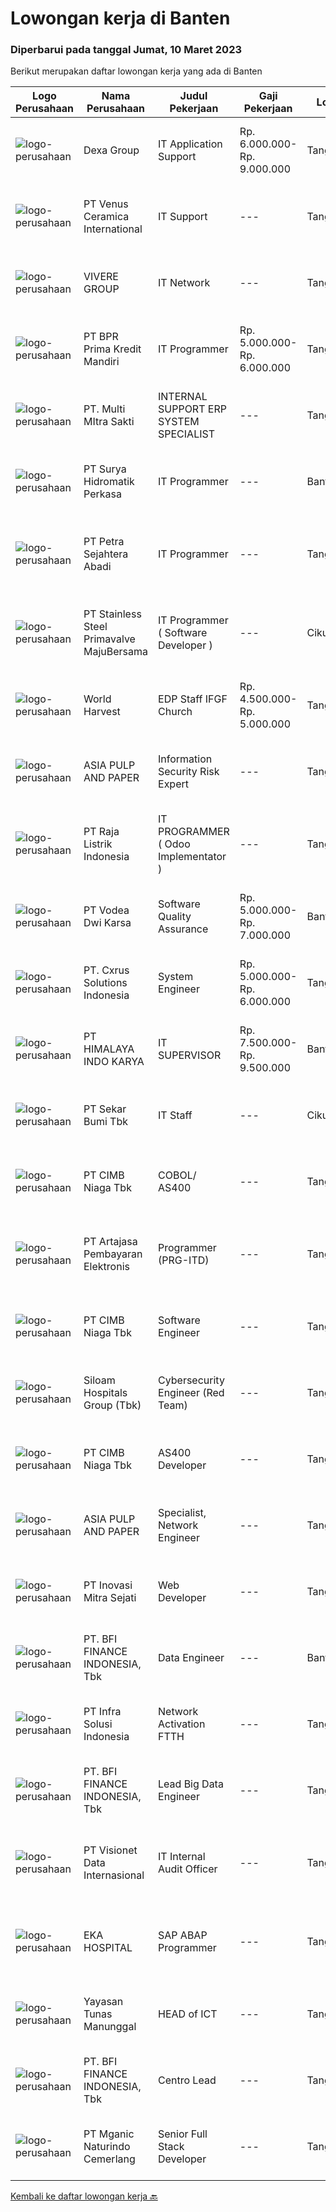 
  # Lowongan kerja di Banten

  ### Diperbarui pada tanggal Jumat, 10 Maret 2023

  Berikut merupakan daftar lowongan kerja yang ada di Banten

  |Logo Perusahaan | Nama Perusahaan | Judul Pekerjaan | Gaji Pekerjaan | Lokasi | Deskripsi | Tanggal diunggah | Pranala |
  | -------------- | --------------- | --------------- | --------- | --------- | -------------- | ------- | ----------- |
  |![logo-perusahaan](https://image-service-cdn.seek.com.au/7554a19121d300fd9572b299cd7ba5fec96a4847/ee4dce1061f3f616224767ad58cb2fc751b8d2dc)|Dexa Group|IT Application Support|Rp. 6.000.000-Rp. 9.000.000|Tangerang|Responsibilities: Identify any potential issues and resolve applications issues  Investigate and diagnose the application problems, and provide timely...|Jumat, 10 Maret 2023|https://www.jobstreet.co.id/id/job/it-application-support-4256833?token=0~46ae2c8d-6dd5-4abb-ba4e-24d9a3b4b321&sectionRank=1&jobId=jobstreet-id-job-4256833|
|![logo-perusahaan](https://image-service-cdn.seek.com.au/a177635496768bab15aa40f59c022638d1d7dfb4/ee4dce1061f3f616224767ad58cb2fc751b8d2dc)|PT Venus Ceramica International|IT Support|---|Tangerang|Kandidat harus memiliki setidaknya gelar Diploma/Sarjana di Teknik (Komputer/Telekomunikasi) atau setara. Setidaknya memiliki 3 tahun pengalaman dalam...|Senin, 06 Maret 2023|https://www.jobstreet.co.id/id/job/it-support-4250618?token=0~46ae2c8d-6dd5-4abb-ba4e-24d9a3b4b321&sectionRank=2&jobId=jobstreet-id-job-4250618|
|![logo-perusahaan](https://image-service-cdn.seek.com.au/4516df472223fe91ad241b20c023762f74562555/ee4dce1061f3f616224767ad58cb2fc751b8d2dc)|VIVERE GROUP|IT Network|---|Tangerang|Deskripsi pekerjaan: Daily operational data center operation baik dari sisi hardware, software ataupun perangkat networking termasuk monitoring untuk...|Rabu, 08 Maret 2023|https://www.jobstreet.co.id/id/job/it-network-4254674?token=0~46ae2c8d-6dd5-4abb-ba4e-24d9a3b4b321&sectionRank=3&jobId=jobstreet-id-job-4254674|
|![logo-perusahaan](https://image-service-cdn.seek.com.au/3bba34d0ccfa102879b62e9556b4a08d020f0956/ee4dce1061f3f616224767ad58cb2fc751b8d2dc)|PT BPR Prima Kredit Mandiri|IT Programmer|Rp. 5.000.000-Rp. 6.000.000|Tangerang|Persyaratan : Usia maksimal 30 tahun Minimal D3 Ilmu Komputer (Teknik Informasi, Sistem Informasi atau bidang yang sejenis) Memiliki...|Kamis, 09 Maret 2023|https://www.jobstreet.co.id/id/job/it-programmer-4255660?token=0~46ae2c8d-6dd5-4abb-ba4e-24d9a3b4b321&sectionRank=4&jobId=jobstreet-id-job-4255660|
|![logo-perusahaan](https://image-service-cdn.seek.com.au/7c82797aec1f5b761b3bfe5e60aa10a89ed7116d/ee4dce1061f3f616224767ad58cb2fc751b8d2dc)|PT. Multi MItra Sakti|INTERNAL SUPPORT ERP SYSTEM SPECIALIST|---|Tangerang|Berpengalaman &amp; menguasai flow dalam pembuatan program/ system/aplikasi baru, bahasa pemograman PHP, CSS, OOP PHP, Javascript, Jquery, Ajax, Json,...|Rabu, 08 Maret 2023|https://www.jobstreet.co.id/id/job/internal-support-erp-system-specialist-4255015?token=0~46ae2c8d-6dd5-4abb-ba4e-24d9a3b4b321&sectionRank=5&jobId=jobstreet-id-job-4255015|
|![logo-perusahaan](https://image-service-cdn.seek.com.au/16b7bd85e9f5426b8a2059795bcf1ee35898cce4/ee4dce1061f3f616224767ad58cb2fc751b8d2dc)|PT Surya Hidromatik Perkasa|IT Programmer|---|Banten|Maintenance dan melakukan testing, serta mensupport kebutuhan sistem yang sedang berjalan Berkontribusi dalam project pengembangan sistem baru /...|Rabu, 08 Maret 2023|https://www.jobstreet.co.id/id/job/it-programmer-4233299?token=0~46ae2c8d-6dd5-4abb-ba4e-24d9a3b4b321&sectionRank=6&jobId=jobstreet-id-job-4233299|
|![logo-perusahaan](https://image-service-cdn.seek.com.au/3bc4b9507c2a854975161feec34037cfd37796f1/ee4dce1061f3f616224767ad58cb2fc751b8d2dc)|PT Petra Sejahtera Abadi|IT Programmer|---|Tangerang|Menganalisa, merancang, implementasi dan maintain kebutuhan sistem informasi perusahaan. Melaksanakan instalasi dan perbaikan sistem/software sesuai...|Rabu, 08 Maret 2023|https://www.jobstreet.co.id/id/job/it-programmer-4254556?token=0~46ae2c8d-6dd5-4abb-ba4e-24d9a3b4b321&sectionRank=7&jobId=jobstreet-id-job-4254556|
|![logo-perusahaan](https://image-service-cdn.seek.com.au/6e5520b56149f42a8af57b7592fa7a685d5f318b/ee4dce1061f3f616224767ad58cb2fc751b8d2dc)|PT Stainless Steel Primavalve MajuBersama|IT Programmer ( Software Developer )|---|Cikupa|IT Programmer ( Software Developer )Anda seorang yang suka dengan TANTANGAN, AMBISIUS &amp; DETAIL dalam bekerja? Anda seorang yang punya kemampuan...|Rabu, 08 Maret 2023|https://www.jobstreet.co.id/id/job/it-programmer-software-developer-4253855?token=0~46ae2c8d-6dd5-4abb-ba4e-24d9a3b4b321&sectionRank=8&jobId=jobstreet-id-job-4253855|
|![logo-perusahaan](https://image-service-cdn.seek.com.au/2c885639e6fb94940fcb1602f0bdfa9b1c2da3af/ee4dce1061f3f616224767ad58cb2fc751b8d2dc)|World Harvest|EDP Staff IFGF Church|Rp. 4.500.000-Rp. 5.000.000|Tangerang|Persyaratan: Sarjana semua jurusan Mahir mengoperasikan Ms Excel dan Ms Office lainnya Memiliki pengalaman kerja di bidang yang sama minimal 2 tahun...|Kamis, 09 Maret 2023|https://www.jobstreet.co.id/id/job/edp-staff-ifgf-church-4256082?token=0~46ae2c8d-6dd5-4abb-ba4e-24d9a3b4b321&sectionRank=9&jobId=jobstreet-id-job-4256082|
|![logo-perusahaan](https://image-service-cdn.seek.com.au/36a2feaca71ed37bd63769225373ce9c5cab5eea/ee4dce1061f3f616224767ad58cb2fc751b8d2dc)|ASIA PULP AND PAPER|Information Security Risk Expert|---|Tangerang|Job Summary:The Information Security Risk Expert will be responsible for ensuring the company's compliance with data protection regulations and...|Kamis, 09 Maret 2023|https://www.jobstreet.co.id/id/job/information-security-risk-expert-4255647?token=0~46ae2c8d-6dd5-4abb-ba4e-24d9a3b4b321&sectionRank=10&jobId=jobstreet-id-job-4255647|
|![logo-perusahaan](https://image-service-cdn.seek.com.au/2b60d3805f2e905cb06013167e050f298e94adf9/ee4dce1061f3f616224767ad58cb2fc751b8d2dc)|PT Raja Listrik Indonesia|IT PROGRAMMER ( Odoo Implementator )|---|Tangerang|Kualifikasi : Usia makimal 35 tahun D3/S1 Jurusan IT Minimal pengalaman 2 tahun implementasi ERP Diutamakan memiliki pengalaman dalam menggunakan Odoo...|Kamis, 09 Maret 2023|https://www.jobstreet.co.id/id/job/it-programmer-odoo-implementator-4255174?token=0~46ae2c8d-6dd5-4abb-ba4e-24d9a3b4b321&sectionRank=11&jobId=jobstreet-id-job-4255174|
|![logo-perusahaan](https://image-service-cdn.seek.com.au/a0db0faca27838ef910a0749cd197c1f3e08336d/ee4dce1061f3f616224767ad58cb2fc751b8d2dc)|PT Vodea Dwi Karsa|Software Quality Assurance|Rp. 5.000.000-Rp. 7.000.000|Banten|Analyze and review business requirements Create and run test case based on requirements and expectations Create automated testing Identify, analyze,...|Kamis, 09 Maret 2023|https://www.jobstreet.co.id/id/job/software-quality-assurance-4256077?token=0~46ae2c8d-6dd5-4abb-ba4e-24d9a3b4b321&sectionRank=12&jobId=jobstreet-id-job-4256077|
|![logo-perusahaan](https://image-service-cdn.seek.com.au/a0e77be952d908c238990da94f8d63006ec7796b/ee4dce1061f3f616224767ad58cb2fc751b8d2dc)|PT. Cxrus Solutions Indonesia|System Engineer|Rp. 5.000.000-Rp. 6.000.000|Tangerang|Job Description: Provide IT supports. Work with team to deploy IT projects into various server (physical, cloud, microservices). Continuous upgrading...|Jumat, 10 Maret 2023|https://www.jobstreet.co.id/id/job/system-engineer-4256902?token=0~46ae2c8d-6dd5-4abb-ba4e-24d9a3b4b321&sectionRank=13&jobId=jobstreet-id-job-4256902|
|![logo-perusahaan](https://image-service-cdn.seek.com.au/134af455ef3a3d7b94ffdb24016fb439792a9294/ee4dce1061f3f616224767ad58cb2fc751b8d2dc)|PT HIMALAYA INDO KARYA|IT SUPERVISOR|Rp. 7.500.000-Rp. 9.500.000|Banten|Job Description Establish a product management office (PMO), direct and coordinate the utilization of resources across divisions of the project to...|Senin, 06 Maret 2023|https://www.jobstreet.co.id/id/job/it-supervisor-4249878?token=0~46ae2c8d-6dd5-4abb-ba4e-24d9a3b4b321&sectionRank=14&jobId=jobstreet-id-job-4249878|
|![logo-perusahaan](https://image-service-cdn.seek.com.au/f9f09b606f919885bce2c1c873d272a88c05a55a/ee4dce1061f3f616224767ad58cb2fc751b8d2dc)|PT Sekar Bumi Tbk|IT Staff|---|Cikupa|We are hiring for Front-End Developer and Back-End DeveloperJob Description:Front-End DeveloperResponsibility:  Contribute in creating the...|Senin, 06 Maret 2023|https://www.jobstreet.co.id/id/job/it-staff-4249807?token=0~46ae2c8d-6dd5-4abb-ba4e-24d9a3b4b321&sectionRank=15&jobId=jobstreet-id-job-4249807|
|![logo-perusahaan](https://image-service-cdn.seek.com.au/2c6f6f12cb15b08239744ca7630b97fee07e84ce/ee4dce1061f3f616224767ad58cb2fc751b8d2dc)|PT CIMB Niaga Tbk|COBOL/ AS400|---|Tangerang|Job Description: Create new program and modification as required by business unit Prepare system solution on root cause as preventive action Create...|Kamis, 09 Maret 2023|https://www.jobstreet.co.id/id/job/cobol-as400-4234669?token=0~46ae2c8d-6dd5-4abb-ba4e-24d9a3b4b321&sectionRank=16&jobId=jobstreet-id-job-4234669|
|![logo-perusahaan](https://image-service-cdn.seek.com.au/55aded1287383eeeb6207d2664b4836add413aaf/ee4dce1061f3f616224767ad58cb2fc751b8d2dc)|PT Artajasa Pembayaran Elektronis|Programmer (PRG-ITD)|---|Tangerang|Merancang, melaksanakan dan menganalisa kegiatan research&amp;development Perancangan , pengembangan dan perbaikan sistem produksi Analisa kebutuhan...|Kamis, 09 Maret 2023|https://www.jobstreet.co.id/id/job/programmer-prg-itd-4242783?token=0~46ae2c8d-6dd5-4abb-ba4e-24d9a3b4b321&sectionRank=17&jobId=jobstreet-id-job-4242783|
|![logo-perusahaan](https://image-service-cdn.seek.com.au/2c6f6f12cb15b08239744ca7630b97fee07e84ce/ee4dce1061f3f616224767ad58cb2fc751b8d2dc)|PT CIMB Niaga Tbk|Software Engineer|---|Tangerang|Work on and maintain complex application development processes, develop applications/coding, and perform application testing to ensure applications...|Kamis, 09 Maret 2023|https://www.jobstreet.co.id/id/job/software-engineer-4255614?token=0~46ae2c8d-6dd5-4abb-ba4e-24d9a3b4b321&sectionRank=18&jobId=jobstreet-id-job-4255614|
|![logo-perusahaan](https://image-service-cdn.seek.com.au/431745bcf5bb8f03b3acaed4042a9004c71690d6/ee4dce1061f3f616224767ad58cb2fc751b8d2dc)|Siloam Hospitals Group (Tbk)|Cybersecurity Engineer (Red Team)|---|Tangerang|Job Description: Perform application vulnerability scan per period. Conduct threat-testing against the business footprint and engage with stakeholders...|Kamis, 09 Maret 2023|https://www.jobstreet.co.id/id/job/cybersecurity-engineer-red-team-4242280?token=0~46ae2c8d-6dd5-4abb-ba4e-24d9a3b4b321&sectionRank=19&jobId=jobstreet-id-job-4242280|
|![logo-perusahaan](https://image-service-cdn.seek.com.au/2c6f6f12cb15b08239744ca7630b97fee07e84ce/ee4dce1061f3f616224767ad58cb2fc751b8d2dc)|PT CIMB Niaga Tbk|AS400 Developer|---|Tangerang|Job Description: Create new program and modification as required by business unit; Prepare system solution on root cause as preventive action; Create...|Kamis, 09 Maret 2023|https://www.jobstreet.co.id/id/job/as400-developer-4234655?token=0~46ae2c8d-6dd5-4abb-ba4e-24d9a3b4b321&sectionRank=20&jobId=jobstreet-id-job-4234655|
|![logo-perusahaan](https://image-service-cdn.seek.com.au/36a2feaca71ed37bd63769225373ce9c5cab5eea/ee4dce1061f3f616224767ad58cb2fc751b8d2dc)|ASIA PULP AND PAPER|Specialist, Network Engineer|---|Tangerang|Job Responsibilities: Responsible for maintaining and administering company's computer networks and workspace Maintenance of computer networks,...|Selasa, 07 Maret 2023|https://www.jobstreet.co.id/id/job/specialist-network-engineer-4253017?token=0~46ae2c8d-6dd5-4abb-ba4e-24d9a3b4b321&sectionRank=21&jobId=jobstreet-id-job-4253017|
|![logo-perusahaan](https://image-service-cdn.seek.com.au/e466f42b02c900aac487e5a54e8bd5e820f92ab1/ee4dce1061f3f616224767ad58cb2fc751b8d2dc)|PT Inovasi Mitra Sejati|Web Developer|---|Tangerang|Benefits Incentive ( Ongoing Project and Finish Project) Yearly Bonus Meal Allowance BPJS Tenaga Kerja and BPJS Kesehatan Training Learn New and...|Rabu, 08 Maret 2023|https://www.jobstreet.co.id/id/job/web-developer-4240323?token=0~46ae2c8d-6dd5-4abb-ba4e-24d9a3b4b321&sectionRank=22&jobId=jobstreet-id-job-4240323|
|![logo-perusahaan](https://image-service-cdn.seek.com.au/a6cf0c9900691813db703a94c273f5c310cd3774/ee4dce1061f3f616224767ad58cb2fc751b8d2dc)|PT. BFI FINANCE INDONESIA, Tbk|Data Engineer|---|Banten|Perform system development and data pipelines both in batch and realtime . Perform analysis related to data sources Ensure data quality and integrity...|Rabu, 08 Maret 2023|https://www.jobstreet.co.id/id/job/data-engineer-4233160?token=0~46ae2c8d-6dd5-4abb-ba4e-24d9a3b4b321&sectionRank=23&jobId=jobstreet-id-job-4233160|
|![logo-perusahaan](https://image-service-cdn.seek.com.au/1d28508741a18a8787327f3864aa8fb63be75845/ee4dce1061f3f616224767ad58cb2fc751b8d2dc)|PT Infra Solusi Indonesia|Network Activation FTTH|---|Tangerang|Tanggung Jawab Melakukan pemasangan patchcore dari OTB ke OLT Pengecekan kelurusan dari OLT ke FDT  Melakukan ukur signal Input sebelum spliter di FDT...|Selasa, 07 Maret 2023|https://www.jobstreet.co.id/id/job/network-activation-ftth-4253308?token=0~46ae2c8d-6dd5-4abb-ba4e-24d9a3b4b321&sectionRank=24&jobId=jobstreet-id-job-4253308|
|![logo-perusahaan](https://image-service-cdn.seek.com.au/a6cf0c9900691813db703a94c273f5c310cd3774/ee4dce1061f3f616224767ad58cb2fc751b8d2dc)|PT. BFI FINANCE INDONESIA, Tbk|Lead Big Data Engineer|---|Tangerang|Building data engineering capability by technical leadership Lead team to assess and support Analytics to prepare Big Data Ecosystem, architecture and...|Kamis, 09 Maret 2023|https://www.jobstreet.co.id/id/job/lead-big-data-engineer-4235573?token=0~46ae2c8d-6dd5-4abb-ba4e-24d9a3b4b321&sectionRank=25&jobId=jobstreet-id-job-4235573|
|![logo-perusahaan](https://image-service-cdn.seek.com.au/84d23b3586ee4efd70ea62878095fcc6b1639e33/ee4dce1061f3f616224767ad58cb2fc751b8d2dc)|PT Visionet Data Internasional|IT Internal Audit Officer|---|Tangerang|Deskripsi Pekerjaan : Menyiapkan/mengolah/menganalisa data Audit; Melaksanakan Audit Program dan Prosedur terhadap proses operasional di Kantor Pusat,...|Selasa, 07 Maret 2023|https://www.jobstreet.co.id/id/job/it-internal-audit-officer-4251606?token=0~46ae2c8d-6dd5-4abb-ba4e-24d9a3b4b321&sectionRank=26&jobId=jobstreet-id-job-4251606|
|![logo-perusahaan](https://image-service-cdn.seek.com.au/da4ab936722ba3810d001fb0bfef6b5e09bcd624/ee4dce1061f3f616224767ad58cb2fc751b8d2dc)|EKA HOSPITAL|SAP ABAP Programmer|---|Tangerang|Tugas dan Tanggung Jawab: Membuat/Memodifikasi Program, Function, Class, Enhancement, BAPI, BADI, Exit, ALE/IDOC menggunakan SAP Advanced Business...|Kamis, 09 Maret 2023|https://www.jobstreet.co.id/id/job/sap-abap-programmer-4243305?token=0~46ae2c8d-6dd5-4abb-ba4e-24d9a3b4b321&sectionRank=27&jobId=jobstreet-id-job-4243305|
|![logo-perusahaan](https://image-service-cdn.seek.com.au/ccab2f8133b99fcbe38ce9dbf0603b4008e02aeb/ee4dce1061f3f616224767ad58cb2fc751b8d2dc)|Yayasan Tunas Manunggal|HEAD of ICT|---|Tangerang|The Head of ICT develops and implements the school’s ICT Program in coordination with the educational and leadership teams. The Head of ICT and...|Selasa, 07 Maret 2023|https://www.jobstreet.co.id/id/job/head-of-ict-4252022?token=0~46ae2c8d-6dd5-4abb-ba4e-24d9a3b4b321&sectionRank=28&jobId=jobstreet-id-job-4252022|
|![logo-perusahaan](https://image-service-cdn.seek.com.au/a6cf0c9900691813db703a94c273f5c310cd3774/ee4dce1061f3f616224767ad58cb2fc751b8d2dc)|PT. BFI FINANCE INDONESIA, Tbk|Centro Lead|---|Tangerang|Deskripsi Pekerjaan: Bertanggung jawab dalam memimpin team centro, memonitoring performa dari team centro, melakukan analisa, memberikan rekomendasi...|Rabu, 08 Maret 2023|https://www.jobstreet.co.id/id/job/centro-lead-4254460?token=0~46ae2c8d-6dd5-4abb-ba4e-24d9a3b4b321&sectionRank=29&jobId=jobstreet-id-job-4254460|
|![logo-perusahaan](https://image-service-cdn.seek.com.au/c9148c5504055de3dabbf3a34363a011094a812d/ee4dce1061f3f616224767ad58cb2fc751b8d2dc)|PT Mganic Naturindo Cemerlang|Senior Full Stack Developer|---|Tangerang|WHAT WILL YOU DO? Work closely with managers to conceptualize software solutions Designing applications and develop website according to business...|Rabu, 08 Maret 2023|https://www.jobstreet.co.id/id/job/senior-full-stack-developer-4234057?token=0~46ae2c8d-6dd5-4abb-ba4e-24d9a3b4b321&sectionRank=30&jobId=jobstreet-id-job-4234057|


  [Kembali ke daftar lowongan kerja 🔙](../README.md#daftar-lowongan-kerja)
  